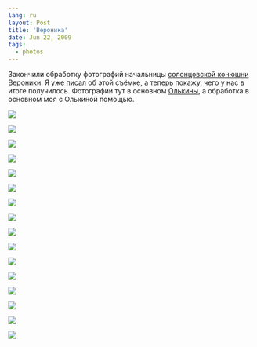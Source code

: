 ```yaml
---
lang: ru
layout: Post
title: 'Вероника'
date: Jun 22, 2009
tags:
  - photos
---
```


Закончили обработку фотографий начальницы [солонцовской конюшни](http://solontsovo-horse.ru/ "Конюшня Солонцово") Вероники. Я [уже писал](http://birdwatcher.ru/blog/3225 "Лошадино-фотографические выходные") об этой съёмке, а теперь покажу, чего у нас в итоге получилось. Фотографии тут в основном [Олькины](http://airve.livejournal.com/ "Блог Ольгивладимировны"), а обработка в основном моя с Олькиной помощью.

![](/images/blog/2009-02-22-5D-2514-Artem-Sapegin.jpg)

<!--more-->

![](/images/blog/2009-02-22-5D-2521-Artem-Sapegin.jpg)

![](/images/blog/2009-02-22-20D-0396-Olga-Flegontova-2.jpg)

![](/images/blog/2009-02-22-20D-0435-Olga-Flegontova.jpg)

![](/images/blog/2009-02-22-20D-0441-Olga-Flegontova-2.jpg)

![](/images/blog/2009-02-22-20D-0465-Olga-Flegontova-2.jpg)

![](2009-02-22-20D-0557-Olga-Flegontova)

![](/images/blog/2009-02-22-20D-0586-Artem-Sapegin.jpg)

![](/images/blog/2009-02-22-20D-0336-Olga-Flegontova.jpg)

![](/images/blog/2009-02-22-5D-2494-Artem-Sapegin.jpg)

![](/images/blog/2009-02-22-20D-0310-Olga-Flegontova-2.jpg)

![](/images/blog/2009-02-22-20D-0299-Olga-Flegontova.jpg)

![](/images/blog/2009-02-22-20D-0297-Olga-Flegontova.jpg)

![](/images/blog/2009-02-22-20D-0303-Olga-Flegontova-2.jpg)

![](/images/blog/2009-02-22-5D-2459-Artem-Sapegin.jpg)

![](/images/blog/2009-02-22-20D-0598-Artem-Sapegin.jpg)
